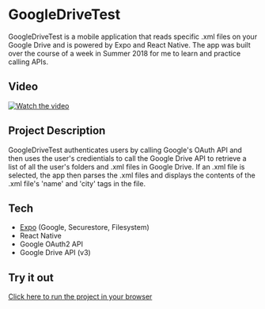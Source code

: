 # GoogleDriveTest
GoogleDriveTest is a mobile application that reads specific .xml files on your Google Drive and is powered by Expo and React Native. The app was built over the course of a week in Summer 2018 for me to learn and practice calling APIs.

## Video
[![Watch the video](https://lh3.googleusercontent.com/86nCunxqWx-0WpzsmS-IC0pZ5tawy9SwYDLGvSYMagPubIR8wurgrVmemjH-dyJI1dKihydQw5CxouzxdJRnjKHCzh-_d1lwLJsSdG7NiYv_mD2IhtSwJWko9juAhtLwRJAZo5SUI5aehn6we4t5ETbXo5JH6v1zVZ3POKtORMxmuY8LZj4skzw6PWalzjtE4jdOXH0dvw-ck4vIqQvey8_wsRWDvpWmSV5CeIsIPIgeuk1M4dui38EhSGty3nSWaDYl7qA4sRKT__hhUnprhcszuTeWLbcdbUUxdwJ26MIGRz31sGHbEI3rMHkFOtphPxDVxnCPtAJ8muWanEjup0Q7chHVi3tUlJ77cLjRT4UkipIeI1S52oN0u6oSNLYIyFXZBPbhfVYDvr4yWYaul2KkJSiNGCvp0ZJNgFeTf6LaltqL5qEkPAbOveKbPQXpOCZuI0OUjF5qIUUedEm19SlWYPAliQoz1AAwU22_B_jyjIz7mMPCJGee_etgsf2Qcb9z2vBqK29ItrXPDzQJAzyQwYDryKHjgEgwhgURw73C2WjGpLYIpSsblIgyaoZ4weMXBL52WWynOc_uoAJglz1t6TCqz2bwi6J4-khqB1QeyBG8Ui_u-omZyN6fwQnWl1d1aiRkTkQg2Bhls5DzTvNF5TOw1OBOmuSxAeTuLeiY93_THvvSERP0j5cU5aU=w3000-h1780-ft)](https://youtu.be/rheqIyUQZ-U)

## Project Description
GoogleDriveTest authenticates users by calling Google's OAuth API and then uses the user's credientials to call the Google Drive API to retrieve a list of all the user's folders and .xml files in Google Drive. If an .xml file is selected, the app then parses the .xml files and displays the contents of the .xml file's 'name' and 'city' tags in the file.

## Tech
- [Expo](https://docs.expo.io/versions/v36.0.0/) (Google, Securestore, Filesystem)
- React Native
- Google OAuth2 API
- Google Drive API (v3) 

## Try it out 
[Click here to run the project in your browser](https://snack.expo.io/@s178984/google-drive-test)
